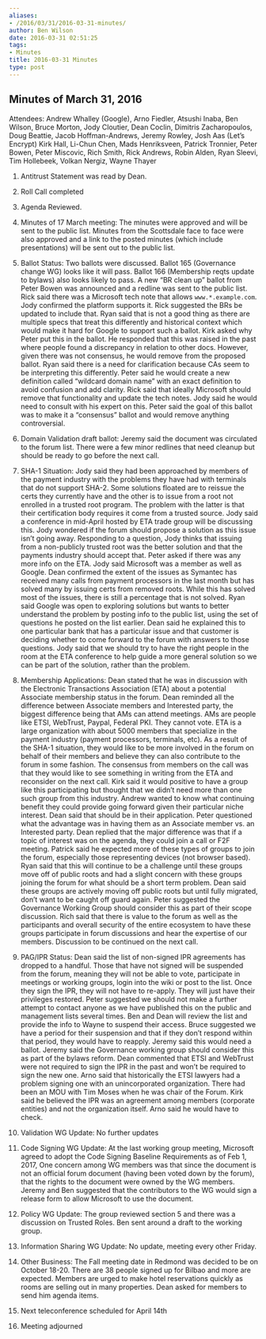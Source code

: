```yaml
---
aliases:
- /2016/03/31/2016-03-31-minutes/
author: Ben Wilson
date: 2016-03-31 02:51:25
tags:
- Minutes
title: 2016-03-31 Minutes
type: post
---
```


## Minutes of March 31, 2016

Attendees: Andrew Whalley (Google), Arno Fiedler, Atsushi Inaba, Ben Wilson, Bruce Morton, Jody Cloutier, Dean Coclin, Dimitris Zacharopoulos, Doug Beattie, Jacob Hoffman-Andrews, Jeremy Rowley, Josh Aas (Let’s Encrypt) Kirk Hall, Li-Chun Chen, Mads Henriksveen, Patrick Tronnier, Peter Bowen, Peter Miscovic, Rich Smith, Rick Andrews, Robin Alden, Ryan Sleevi, Tim Hollebeek, Volkan Nergiz, Wayne Thayer

1. Antitrust Statement was read by Dean.

1. Roll Call completed

1. Agenda Reviewed.

1. Minutes of 17 March meeting: The minutes were approved and will be sent to the public list. Minutes from the Scottsdale face to face were also approved and a link to the posted minutes (which include presentations) will be sent out to the public list.

1. Ballot Status: Two ballots were discussed. Ballot 165 (Governance change WG) looks like it will pass. Ballot 166 (Membership reqts update to bylaws) also looks likely to pass. A new “BR clean up” ballot from Peter Bowen was announced and a redline was sent to the public list. Rick said there was a Microsoft tech note that allows `www.*.example.com`. Jody confirmed the platform supports it. Rick suggested the BRs be updated to include that. Ryan said that is not a good thing as there are multiple specs that treat this differently and historical context which would make it hard for Google to support such a ballot. Kirk asked why Peter put this in the ballot. He responded that this was raised in the past where people found a discrepancy in relation to other docs. However, given there was not consensus, he would remove from the proposed ballot. Ryan said there is a need for clarification because CAs seem to be interpreting this differently. Peter said he would create a new definition called “wildcard domain name” with an exact definition to avoid confusion and add clarity. Rick said that ideally Microsoft should remove that functionality and update the tech notes. Jody said he would need to consult with his expert on this. Peter said the goal of this ballot was to make it a “consensus” ballot and would remove anything controversial.

1. Domain Validation draft ballot: Jeremy said the document was circulated to the forum list. There were a few minor redlines that need cleanup but should be ready to go before the next call.

1. SHA-1 Situation: Jody said they had been approached by members of the payment industry with the problems they have had with terminals that do not support SHA-2. Some solutions floated are to reissue the certs they currently have and the other is to issue from a root not enrolled in a trusted root program. The problem with the latter is that their certification body requires it come from a trusted source. Jody said a conference in mid-April hosted by ETA trade group will be discussing this. Jody wondered if the forum should propose a solution as this issue isn’t going away. Responding to a question, Jody thinks that issuing from a non-publicly trusted root was the better solution and that the payments industry should accept that. Peter asked if there was any more info on the ETA. Jody said Microsoft was a member as well as Google. Dean confirmed the extent of the issues as Symantec has received many calls from payment processors in the last month but has solved many by issuing certs from removed roots. While this has solved most of the issues, there is still a percentage that is not solved. Ryan said Google was open to exploring solutions but wants to better understand the problem by posting info to the public list, using the set of questions he posted on the list earlier. Dean said he explained this to one particular bank that has a particular issue and that customer is deciding whether to come forward to the forum with answers to those questions. Jody said that we should try to have the right people in the room at the ETA conference to help guide a more general solution so we can be part of the solution, rather than the problem.

1. Membership Applications: Dean stated that he was in discussion with the Electronic Transactions Association (ETA) about a potential Associate membership status in the forum. Dean reminded all the difference between Associate members and Interested party, the biggest difference being that AMs can attend meetings. AMs are people like ETSI, WebTrust, Paypal, Federal PKI. They cannot vote. ETA is a large organization with about 5000 members that specialize in the payment industry (payment processors, terminals, etc). As a result of the SHA-1 situation, they would like to be more involved in the forum on behalf of their members and believe they can also contribute to the forum in some fashion. The consensus from members on the call was that they would like to see something in writing from the ETA and reconsider on the next call. Kirk said it would positive to have a group like this participating but thought that we didn’t need more than one such group from this industry. Andrew wanted to know what continuing benefit they could provide going forward given their particular niche interest. Dean said that should be in their application. Peter questioned what the advantage was in having them as an Associate member vs. an Interested party. Dean replied that the major difference was that if a topic of interest was on the agenda, they could join a call or F2F meeting. Patrick said he expected more of these types of groups to join the forum, especially those representing devices (not browser based). Ryan said that this will continue to be a challenge until these groups move off of public roots and had a slight concern with these groups joining the forum for what should be a short term problem. Dean said these groups are actively moving off public roots but until fully migrated, don’t want to be caught off guard again. Peter suggested the Governance Working Group should consider this as part of their scope discussion. Rich said that there is value to the forum as well as the participants and overall security of the entire ecosystem to have these groups participate in forum discussions and hear the expertise of our members. Discussion to be continued on the next call.

1. PAG/IPR Status: Dean said the list of non-signed IPR agreements has dropped to a handful. Those that have not signed will be suspended from the forum, meaning they will not be able to vote, participate in meetings or working groups, login into the wiki or post to the list. Once they sign the IPR, they will not have to re-apply. They will just have their privileges restored. Peter suggested we should not make a further attempt to contact anyone as we have published this on the public and management lists several times. Ben and Dean will review the list and provide the info to Wayne to suspend their access. Bruce suggested we have a period for their suspension and that if they don’t respond within that period, they would have to reapply. Jeremy said this would need a ballot. Jeremy said the Governance working group should consider this as part of the bylaws reform. Dean commented that ETSI and WebTrust were not required to sign the IPR in the past and won’t be required to sign the new one. Arno said that historically the ETSI lawyers had a problem signing one with an unincorporated organization. There had been an MOU with Tim Moses when he was chair of the Forum. Kirk said he believed the IPR was an agreement among members (corporate entities) and not the organization itself. Arno said he would have to check.

1. Validation WG Update: No further updates

1. Code Signing WG Update: At the last working group meeting, Microsoft agreed to adopt the Code Signing Baseline Requirements as of Feb 1, 2017, One concern among WG members was that since the document is not an official forum document (having been voted down by the forum), that the rights to the document were owned by the WG members. Jeremy and Ben suggested that the contributors to the WG would sign a release form to allow Microsoft to use the document.

1. Policy WG Update: The group reviewed section 5 and there was a discussion on Trusted Roles. Ben sent around a draft to the working group.

1. Information Sharing WG Update: No update, meeting every other Friday.

1. Other Business: The Fall meeting date in Redmond was decided to be on October 18-20. There are 38 people signed up for Bilbao and more are expected. Members are urged to make hotel reservations quickly as rooms are selling out in many properties. Dean asked for members to send him agenda items.

1. Next teleconference scheduled for April 14th

1. Meeting adjourned